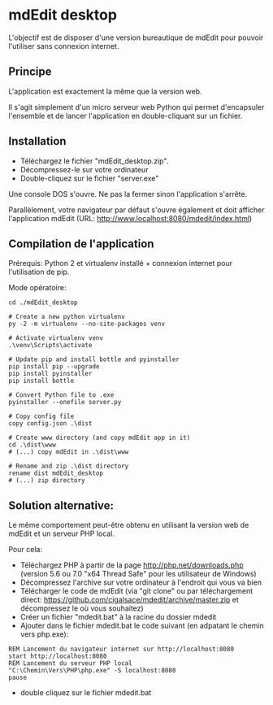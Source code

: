 # mdEdit desktop

L'objectif est de disposer d'une version bureautique de mdEdit pour pouvoir l'utiliser sans connexion internet.


## Principe

L'application est exactement la même que la version web.

Il s'agit simplement d'un micro serveur web Python qui permet d'encapsuler l'ensemble et de lancer l'application en double-cliquant sur un fichier.


## Installation

- Téléchargez le fichier "mdEdit_desktop.zip".
- Décompressez-le sur votre ordinateur
- Double-cliquez sur le fichier "server.exe"

Une console DOS s'ouvre. Ne pas la fermer sinon l'application s'arrête.

Parallèlement, votre navigateur par défaut s'ouvre également et doit afficher l'application mdEdit (URL: http://www.localhost:8080/mdedit/index.html)


## Compilation de l'application

Prérequis: Python 2 et virtualenv installé + connexion internet pour l'utilisation de pip.

Mode opératoire:

```
cd ./mdEdit_desktop

# Create a new python virtualenv
py -2 -m virtualenv --no-site-packages venv

# Activate virtualenv venv
.\venv\Scripts\activate

# Update pip and install bottle and pyinstaller
pip install pip --upgrade
pip install pyinstaller
pip install bottle

# Convert Python file to .exe
pyinstaller --onefile server.py

# Copy config file
copy config.json .\dist 

# Create www directory (and copy mdEdit app in it)
cd .\dist\www
# (...) copy mdEdit in .\dist\www

# Rename and zip .\dist directory
rename dist mdEdit_desktop
# (...) zip directory
```


## Solution alternative:

Le même comportement peut-être obtenu en utilisant la version web de mdEdit et un serveur PHP local.

Pour cela:

- Téléchargez PHP à partir de la page http://php.net/downloads.php (version 5.6 ou 7.0 "x64 Thread Safe" pour les utilisateur de Windows)
- Décompressez l'archive sur votre ordinateur à l'endroit qui vous va bien
- Télécharger le code de mdEdit (via "git clone" ou par téléchargement direct: https://github.com/cigalsace/mdedit/archive/master.zip et décompressez le où vous souhaitez)
- Créer un fichier "mdedit.bat" à la racine du dossier mdedit
- Ajouter dans le fichier mdedit.bat le code suivant (en adpatant le chemin vers php.exe):

```dosbatch
REM Lancement du navigateur internet sur http://localhost:8080
start http://localhost:8080
REM Lancement du serveur PHP local
"C:\Chemin\Vers\PHP\php.exe" -S localhost:8080
pause
```

- double cliquez sur le fichier mdedit.bat
